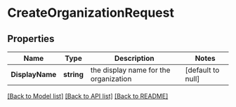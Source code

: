 # CreateOrganizationRequest

## Properties
Name | Type | Description | Notes
------------ | ------------- | ------------- | -------------
**DisplayName** | **string** | the display name for the organization | [default to null]

[[Back to Model list]](../README.md#documentation-for-models) [[Back to API list]](../README.md#documentation-for-api-endpoints) [[Back to README]](../README.md)

